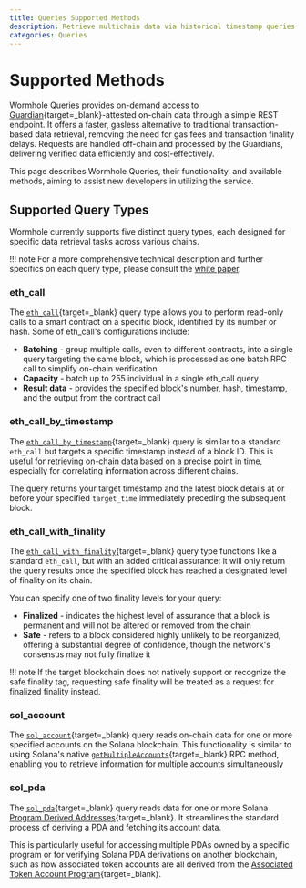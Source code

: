 ```yaml
---
title: Queries Supported Methods
description: Retrieve multichain data via historical timestamp queries, finality confirmation queries, and Solana lookups.
categories: Queries
---
```


# Supported Methods

Wormhole Queries provides on-demand access to [Guardian](/docs/protocol/infrastructure/guardians/){target=\_blank}-attested on-chain data through a simple REST endpoint. It offers a faster, gasless alternative to traditional transaction-based data retrieval, removing the need for gas fees and transaction finality delays. Requests are handled off-chain and processed by the Guardians, delivering verified data efficiently and cost-effectively.

This page describes Wormhole Queries, their functionality, and available methods, aiming to assist new developers in utilizing the service.

## Supported Query Types

Wormhole currently supports five distinct query types, each designed for specific data retrieval tasks across various chains.

!!! note 
    For a more comprehensive technical description and further specifics on each query type, please consult the [white paper](https://github.com/wormhole-foundation/wormhole/blob/main/whitepapers/0013_ccq.md).


### eth_call

The [`eth_call`](https://ethereum.org/en/developers/docs/apis/json-rpc/#eth_call){target=\_blank} query type allows you to perform read-only calls to a smart contract on a specific block, identified by its number or hash. Some of eth_call's configurations include: 

- **Batching** - group multiple calls, even to different contracts, into a single query targeting the same block, which is processed as one batch RPC call to simplify on-chain verification
- **Capacity** - batch up to 255 individual in a single eth_call query 
- **Result data** - provides the specified block's number, hash, timestamp, and the output from the contract call

### eth_call_by_timestamp

The [`eth_call_by_timestamp`](https://github.com/wormhole-foundation/wormhole/blob/main/whitepapers/0013_ccq.md#timestamp-and-block-id-hints-in-eth_call_by_timestamp){target=\_blank} query is similar to a standard `eth_call` but targets a specific timestamp instead of a block ID. This is useful for retrieving on-chain data based on a precise point in time, especially for correlating information across different chains.

The query returns your target timestamp and the latest block details at or before your specified `target_time` immediately preceding the subsequent block. 

### eth_call_with_finality

The [`eth_call_with_finality`](https://github.com/wormhole-foundation/wormhole/blob/main/whitepapers/0013_ccq.md#desired-finality-in-eth_call_with_finality){target=\_blank} query type functions like a standard `eth_call`, but with an added critical assurance: it will only return the query results once the specified block has reached a designated level of finality on its chain.

You can specify one of two finality levels for your query:

- **Finalized** - indicates the highest level of assurance that a block is permanent and will not be altered or removed from the chain
- **Safe** - refers to a block considered highly unlikely to be reorganized, offering a substantial degree of confidence, though the network's consensus may not fully finalize it

!!! note
    If the target blockchain does not natively support or recognize the safe finality tag, requesting safe finality will be treated as a request for finalized finality instead.

### sol_account

The [`sol_account`](https://github.com/wormhole-foundation/wormhole/blob/main/whitepapers/0013_ccq.md#solana-queries){target=\_blank} query reads on-chain data for one or more specified accounts on the Solana blockchain. This functionality is similar to using Solana's native [`getMultipleAccounts`](https://solana.com/docs/rpc/http/getmultipleaccounts){target=\_blank} RPC method, enabling you to retrieve information for multiple accounts simultaneously

### sol_pda

The [`sol_pda`](https://github.com/wormhole-foundation/wormhole/blob/main/whitepapers/0013_ccq.md#solana_queries){target=\_blank} query reads data for one or more Solana [Program Derived Addresses](https://www.anchor-lang.com/docs/pdas){target=\_blank}. It streamlines the standard process of deriving a PDA and fetching its account data.

This is particularly useful for accessing multiple PDAs owned by a specific program or for verifying Solana PDA derivations on another blockchain, such as how associated token accounts are all derived from the [Associated Token Account Program](https://spl.solana.com/associated-token-account){target=\_blank}.